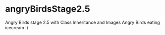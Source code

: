 # angryBirdsStage2.5
Angry Birds stage 2.5 with Class Inheritance and Images
Angry Birds eating icecream :)
